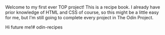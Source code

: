 Welcome to my first ever TOP project! This is a recipe book. I already have prior knowledge of HTML and CSS of course, so this might be a little easy for me, but I'm still going to complete every project in The Odin Project. 

Hi future me!# odin-recipes
